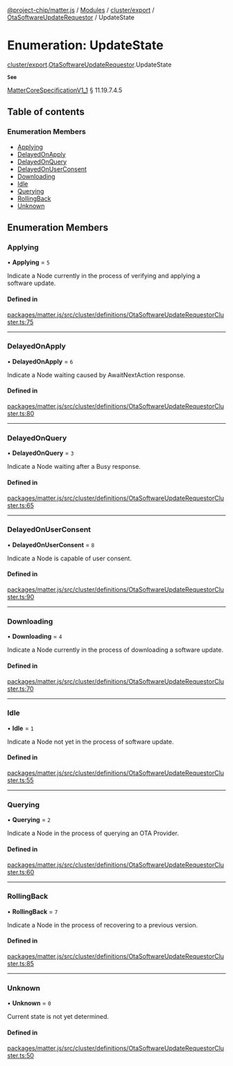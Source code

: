 [@project-chip/matter.js](../README.md) / [Modules](../modules.md) / [cluster/export](../modules/cluster_export.md) / [OtaSoftwareUpdateRequestor](../modules/cluster_export.OtaSoftwareUpdateRequestor.md) / UpdateState

# Enumeration: UpdateState

[cluster/export](../modules/cluster_export.md).[OtaSoftwareUpdateRequestor](../modules/cluster_export.OtaSoftwareUpdateRequestor.md).UpdateState

**`See`**

[MatterCoreSpecificationV1_1](../interfaces/spec_export.MatterCoreSpecificationV1_1.md) § 11.19.7.4.5

## Table of contents

### Enumeration Members

- [Applying](cluster_export.OtaSoftwareUpdateRequestor.UpdateState.md#applying)
- [DelayedOnApply](cluster_export.OtaSoftwareUpdateRequestor.UpdateState.md#delayedonapply)
- [DelayedOnQuery](cluster_export.OtaSoftwareUpdateRequestor.UpdateState.md#delayedonquery)
- [DelayedOnUserConsent](cluster_export.OtaSoftwareUpdateRequestor.UpdateState.md#delayedonuserconsent)
- [Downloading](cluster_export.OtaSoftwareUpdateRequestor.UpdateState.md#downloading)
- [Idle](cluster_export.OtaSoftwareUpdateRequestor.UpdateState.md#idle)
- [Querying](cluster_export.OtaSoftwareUpdateRequestor.UpdateState.md#querying)
- [RollingBack](cluster_export.OtaSoftwareUpdateRequestor.UpdateState.md#rollingback)
- [Unknown](cluster_export.OtaSoftwareUpdateRequestor.UpdateState.md#unknown)

## Enumeration Members

### Applying

• **Applying** = ``5``

Indicate a Node currently in the process of verifying and applying a software update.

#### Defined in

[packages/matter.js/src/cluster/definitions/OtaSoftwareUpdateRequestorCluster.ts:75](https://github.com/project-chip/matter.js/blob/16d5b0d/packages/matter.js/src/cluster/definitions/OtaSoftwareUpdateRequestorCluster.ts#L75)

___

### DelayedOnApply

• **DelayedOnApply** = ``6``

Indicate a Node waiting caused by AwaitNextAction response.

#### Defined in

[packages/matter.js/src/cluster/definitions/OtaSoftwareUpdateRequestorCluster.ts:80](https://github.com/project-chip/matter.js/blob/16d5b0d/packages/matter.js/src/cluster/definitions/OtaSoftwareUpdateRequestorCluster.ts#L80)

___

### DelayedOnQuery

• **DelayedOnQuery** = ``3``

Indicate a Node waiting after a Busy response.

#### Defined in

[packages/matter.js/src/cluster/definitions/OtaSoftwareUpdateRequestorCluster.ts:65](https://github.com/project-chip/matter.js/blob/16d5b0d/packages/matter.js/src/cluster/definitions/OtaSoftwareUpdateRequestorCluster.ts#L65)

___

### DelayedOnUserConsent

• **DelayedOnUserConsent** = ``8``

Indicate a Node is capable of user consent.

#### Defined in

[packages/matter.js/src/cluster/definitions/OtaSoftwareUpdateRequestorCluster.ts:90](https://github.com/project-chip/matter.js/blob/16d5b0d/packages/matter.js/src/cluster/definitions/OtaSoftwareUpdateRequestorCluster.ts#L90)

___

### Downloading

• **Downloading** = ``4``

Indicate a Node currently in the process of downloading a software update.

#### Defined in

[packages/matter.js/src/cluster/definitions/OtaSoftwareUpdateRequestorCluster.ts:70](https://github.com/project-chip/matter.js/blob/16d5b0d/packages/matter.js/src/cluster/definitions/OtaSoftwareUpdateRequestorCluster.ts#L70)

___

### Idle

• **Idle** = ``1``

Indicate a Node not yet in the process of software update.

#### Defined in

[packages/matter.js/src/cluster/definitions/OtaSoftwareUpdateRequestorCluster.ts:55](https://github.com/project-chip/matter.js/blob/16d5b0d/packages/matter.js/src/cluster/definitions/OtaSoftwareUpdateRequestorCluster.ts#L55)

___

### Querying

• **Querying** = ``2``

Indicate a Node in the process of querying an OTA Provider.

#### Defined in

[packages/matter.js/src/cluster/definitions/OtaSoftwareUpdateRequestorCluster.ts:60](https://github.com/project-chip/matter.js/blob/16d5b0d/packages/matter.js/src/cluster/definitions/OtaSoftwareUpdateRequestorCluster.ts#L60)

___

### RollingBack

• **RollingBack** = ``7``

Indicate a Node in the process of recovering to a previous version.

#### Defined in

[packages/matter.js/src/cluster/definitions/OtaSoftwareUpdateRequestorCluster.ts:85](https://github.com/project-chip/matter.js/blob/16d5b0d/packages/matter.js/src/cluster/definitions/OtaSoftwareUpdateRequestorCluster.ts#L85)

___

### Unknown

• **Unknown** = ``0``

Current state is not yet determined.

#### Defined in

[packages/matter.js/src/cluster/definitions/OtaSoftwareUpdateRequestorCluster.ts:50](https://github.com/project-chip/matter.js/blob/16d5b0d/packages/matter.js/src/cluster/definitions/OtaSoftwareUpdateRequestorCluster.ts#L50)
